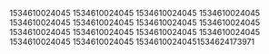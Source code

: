 1534610024045
1534610024045
1534610024045
1534610024045
1534610024045
1534610024045
1534610024045
1534610024045
1534610024045
1534610024045
1534610024045
1534610024045
1534610024045
1534610024045
15346100240451534624173971